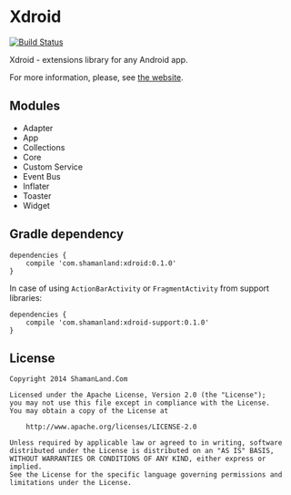 # Xdroid

[![Build Status](https://travis-ci.org/shamanland/xdroid.svg?branch=demo)](https://travis-ci.org/shamanland/xdroid)

Xdroid - extensions library for any Android app.

For more information, please, see [the website][1].

## Modules

- Adapter
- App
- Collections
- Core
- Custom Service
- Event Bus
- Inflater
- Toaster
- Widget

## Gradle dependency

```
dependencies {
    compile 'com.shamanland:xdroid:0.1.0'
}
```

In case of using `ActionBarActivity` or `FragmentActivity` from support libraries:

```
dependencies {
    compile 'com.shamanland:xdroid-support:0.1.0'
}
```

## License

```
Copyright 2014 ShamanLand.Com

Licensed under the Apache License, Version 2.0 (the "License");
you may not use this file except in compliance with the License.
You may obtain a copy of the License at

    http://www.apache.org/licenses/LICENSE-2.0

Unless required by applicable law or agreed to in writing, software
distributed under the License is distributed on an "AS IS" BASIS,
WITHOUT WARRANTIES OR CONDITIONS OF ANY KIND, either express or implied.
See the License for the specific language governing permissions and
limitations under the License.
```

[1]: http://shamanland.github.io/xdroid
